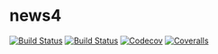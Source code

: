 # news4

[![Build Status](https://travis-ci.com/atantos/news4.svg?branch=master)](https://travis-ci.com/atantos/news4)
[![Build Status](https://ci.appveyor.com/api/projects/status/github/atantos/news4?svg=true)](https://ci.appveyor.com/project/atantos/news4-jl)
[![Codecov](https://codecov.io/gh/atantos/news4.jl/branch/master/graph/badge.svg)](https://codecov.io/gh/atantos/news4.jl)
[![Coveralls](https://coveralls.io/repos/github/atantos/news4.jl/badge.svg?branch=master)](https://coveralls.io/github/atantos/news4.jl?branch=master)

